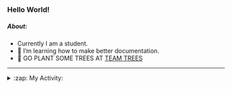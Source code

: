 ### Hello World!

##### About:
- Currently I am a student.
- 🌱 I’m learning how to make better documentation.
- 🌱 GO PLANT SOME TREES AT [TEAM TREES](https://teamtrees.org/)

---
<details>
  <summary>:zap: My Activity:</summary>
  
<!--START_SECTION:waka-->
![Code Time](http://img.shields.io/badge/Code%20Time-1%2C122%20hrs%203%20mins-blue)

**I'm a Night 🦉** 

```text
🌞 Morning                1442 commits        ██░░░░░░░░░░░░░░░░░░░░░░░   09.37 % 
🌆 Daytime                5317 commits        █████████░░░░░░░░░░░░░░░░   34.56 % 
🌃 Evening                4412 commits        ███████░░░░░░░░░░░░░░░░░░   28.68 % 
🌙 Night                  4215 commits        ███████░░░░░░░░░░░░░░░░░░   27.40 % 
```
📅 **I'm Most Productive on Wednesday** 

```text
Monday                   2305 commits        ████░░░░░░░░░░░░░░░░░░░░░   14.98 % 
Tuesday                  1892 commits        ███░░░░░░░░░░░░░░░░░░░░░░   12.30 % 
Wednesday                3644 commits        ██████░░░░░░░░░░░░░░░░░░░   23.68 % 
Thursday                 1941 commits        ███░░░░░░░░░░░░░░░░░░░░░░   12.62 % 
Friday                   1542 commits        ███░░░░░░░░░░░░░░░░░░░░░░   10.02 % 
Saturday                 1384 commits        ██░░░░░░░░░░░░░░░░░░░░░░░   09.00 % 
Sunday                   2678 commits        ████░░░░░░░░░░░░░░░░░░░░░   17.41 % 
```


📊 **This Week I Spent My Time On** 

```text
🔥 Editors: 
VS Code                  56 mins             █████████████████████████   100.00 % 

🐱‍💻 Projects: 
praise                   56 mins             █████████████████████████   99.98 % 
ai                       0 secs              ░░░░░░░░░░░░░░░░░░░░░░░░░   00.02 % 
```


 Last Updated on 01/05/2023 11:08:02 UTC
<!--END_SECTION:waka-->
</details>

